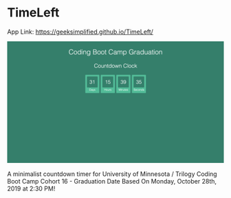 # TimeLeft

App Link: https://geeksimplified.github.io/TimeLeft/

![Screenshot Image](././img/screenshot.png)

A minimalist countdown timer for University of Minnesota / Trilogy Coding Boot Camp Cohort 16 - Graduation Date Based On Monday, October 28th, 2019 at 2:30 PM!
